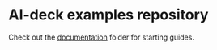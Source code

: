 # AI-deck examples repository

Check out the [documentation](https://github.com/bitcraze/AIdeck_examples/tree/master/docs)
folder for starting guides. 
